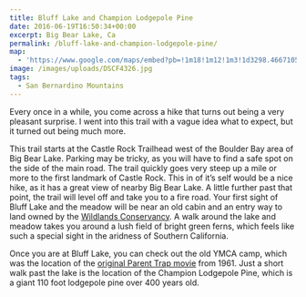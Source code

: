 ```yaml
---
title: Bluff Lake and Champion Lodgepole Pine
date: 2016-06-19T16:50:34+00:00
excerpt: Big Bear Lake, Ca
permalink: /bluff-lake-and-champion-lodgepole-pine/
map:
  - 'https://www.google.com/maps/embed?pb=!1m18!1m12!1m3!1d3298.4667105016633!2d-116.96395208483314!3d34.23663281543799!2m3!1f0!2f0!3f0!3m2!1i1024!2i768!4f13.1!3m3!1m2!1s0x80c4b23fd773b8b5%3A0x74634453cb5215bb!2sCastle+Rock+Trail!5e0!3m2!1sen!2sus!4v1466998884971'
image: /images/uploads/DSCF4326.jpg
tags:
  - San Bernardino Mountains
---
```

Every once in a while, you come across a hike that turns out being a very pleasant surprise. I went into this trail with a vague idea what to expect, but it turned out being much more.

This trail starts at the Castle Rock Trailhead west of the Boulder Bay area of Big Bear Lake. Parking may be tricky, as you will have to find a safe spot on the side of the main road. The trail quickly goes very steep up a mile or more to the first landmark of Castle Rock. This in of it’s self would be a nice hike, as it has a great view of nearby Big Bear Lake. A little further past that point, the trail will level off and take you to a fire road. Your first sight of Bluff Lake and the meadow will be near an old cabin and an entry way to land owned by the [Wildlands Conservancy](http://www.wildlandsconservancy.org/preserve_blufflake.html). A walk around the lake and meadow takes you around a lush field of bright green ferns, which feels like such a special sight in the aridness of Southern California.

Once you are at Bluff Lake, you can check out the old YMCA camp, which was the location of the [original Parent Trap movie](https://en.wikipedia.org/wiki/The_Parent_Trap_(1961_film)) from 1961. Just a short walk past the lake is the location of the Champion Lodgepole Pine, which is a giant 110 foot lodgepole pine over 400 years old.



